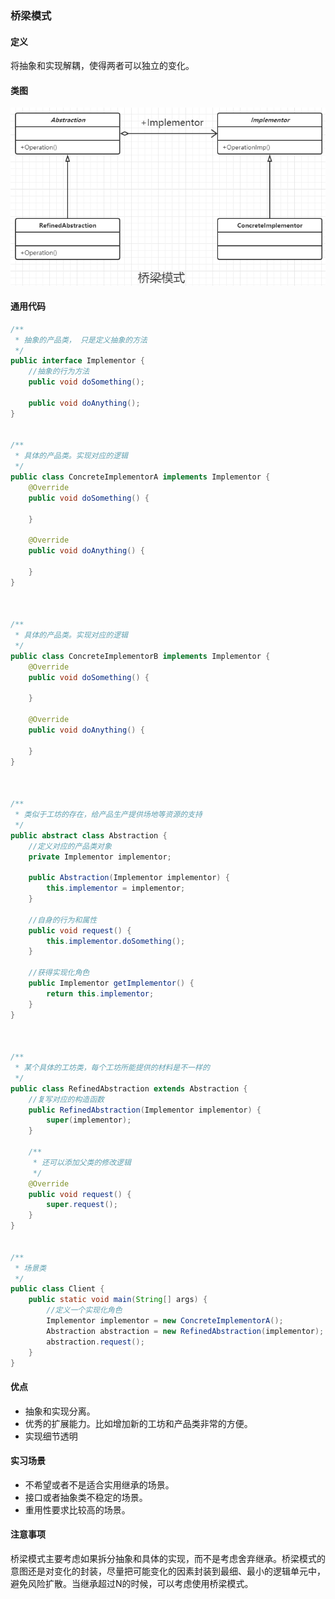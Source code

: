 ### 桥梁模式

#### 定义

将抽象和实现解耦，使得两者可以独立的变化。

#### 类图

![](202101031830.png)

#### 通用代码

```java
/**
 * 抽象的产品类， 只是定义抽象的方法
 */
public interface Implementor {
    //抽象的行为方法
    public void doSomething();

    public void doAnything();
}


/**
 * 具体的产品类。实现对应的逻辑
 */
public class ConcreteImplementorA implements Implementor {
    @Override
    public void doSomething() {

    }

    @Override
    public void doAnything() {

    }
}



/**
 * 具体的产品类。实现对应的逻辑
 */
public class ConcreteImplementorB implements Implementor {
    @Override
    public void doSomething() {

    }

    @Override
    public void doAnything() {

    }
}



/**
 * 类似于工坊的存在，给产品生产提供场地等资源的支持
 */
public abstract class Abstraction {
    //定义对应的产品类对象
    private Implementor implementor;

    public Abstraction(Implementor implementor) {
        this.implementor = implementor;
    }

    //自身的行为和属性
    public void request() {
        this.implementor.doSomething();
    }

    //获得实现化角色
    public Implementor getImplementor() {
        return this.implementor;
    }
}



/**
 * 某个具体的工坊类，每个工坊所能提供的材料是不一样的
 */
public class RefinedAbstraction extends Abstraction {
    //复写对应的构造函数
    public RefinedAbstraction(Implementor implementor) {
        super(implementor);
    }

    /**
     * 还可以添加父类的修改逻辑
     */
    @Override
    public void request() {
        super.request();
    }
}


/**
 * 场景类
 */
public class Client {
    public static void main(String[] args) {
        //定义一个实现化角色
        Implementor implementor = new ConcreteImplementorA();
        Abstraction abstraction = new RefinedAbstraction(implementor);
        abstraction.request();
    }
}


```

#### 优点

- 抽象和实现分离。
- 优秀的扩展能力。比如增加新的工坊和产品类非常的方便。
- 实现细节透明

#### 实习场景

- 不希望或者不是适合实用继承的场景。
- 接口或者抽象类不稳定的场景。
- 重用性要求比较高的场景。

#### 注意事项

桥梁模式主要考虑如果拆分抽象和具体的实现，而不是考虑舍弃继承。桥梁模式的意图还是对变化的封装，尽量把可能变化的因素封装到最细、最小的逻辑单元中，避免风险扩散。当继承超过N的时候，可以考虑使用桥梁模式。